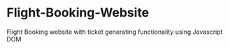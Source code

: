 # Flight-Booking-Website
Flight Booking website with ticket generating functionality using Javascript DOM
